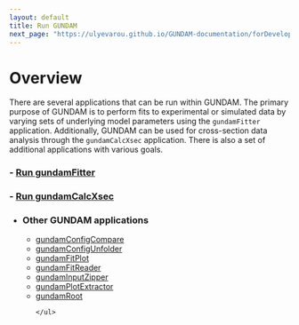 ```yaml
---
layout: default
title: Run GUNDAM
next_page: "https://ulyevarou.github.io/GUNDAM-documentation/forDevelopers.html"
---
```


# Overview

There are several applications that can be run within GUNDAM. The primary purpose of GUNDAM is to perform fits to experimental or simulated data by varying sets of underlying model parameters using the `gundamFitter` application. Additionally, GUNDAM can be used for cross-section data analysis through the `gundamCalcXsec` application. There is also a set of additional applications with various goals.

### - [Run gundamFitter](applications/gundamFitter.md)

### - [Run gundamCalcXsec](applications/gundamCalcXsec.md)

- <div class="collapsible-header">
    <h3 class="header-title">Other GUNDAM applications</h3>
    <div class="header-content">
      <ul>
        <li><a href="https://github.com/gundam-organization/gundam/blob/main/resources/doc/applications/gundamConfigCompare.md">gundamConfigCompare</a></li>
        <li><a href="https://github.com/gundam-organization/gundam/blob/main/resources/doc/applications/gundamConfigUnfolder.md">gundamConfigUnfolder</a></li>
        <li><a href="./applications/gundamFitPlot.md">gundamFitPlot</a></li>
        <li><a href="./applications/gundamFitReader.md">gundamFitReader</a></li>
        <li><a href="./applications/gundamInputZipper.md">gundamInputZipper</a></li>
        <li><a href="./applications/gundamPlotExtractor.md">gundamPlotExtractor</a></li>
        <li><a href="./applications/gundamRoot.md">gundamRoot</a></li>

      </ul>
    </div>
  </div>